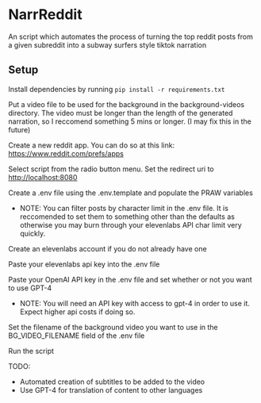# NarrReddit

An script which automates the process of turning the top reddit posts from a given subreddit into a subway surfers style tiktok narration

## Setup

Install dependencies by running `pip install -r requirements.txt`

Put a video file to be used for the background in the background-videos directory. The video must be longer than the length of the generated narration, so I reccomend something 5 mins or longer. (I may fix this in the future)

Create a new reddit app. You can do so at this link: <https://www.reddit.com/prefs/apps>

Select script from the radio button menu. Set the redirect uri to <http://localhost:8080>

Create a .env file using the .env.template and populate the PRAW variables

-   NOTE: You can filter posts by character limit in the .env file. It is reccomended to set them to something other than the defaults as otherwise you may burn through your elevenlabs API char limit very quickly.

Create an elevenlabs account if you do not already have one

Paste your elevenlabs api key into the .env file

Paste your OpenAI API key in the .env file and set whether or not you want to use GPT-4

-   NOTE: You will need an API key with access to gpt-4 in order to use it. Expect higher api costs if doing so.

Set the filename of the background video you want to use in the BG_VIDEO_FILENAME field of the .env file

Run the script

TODO:

-   Automated creation of subtitles to be added to the video
-   Use GPT-4 for translation of content to other languages
